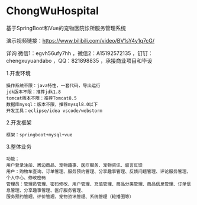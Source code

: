 # ChongWuHospital
基于SpringBoot和Vue的宠物医院诊所服务管理系统

演示视频链接：https://www.bilibili.com/video/BV1sY4y1q7cG/


详询 微信1：egvh56ufy7hh ，微信2：A15192572135 ，钉钉：chengxuyuandabo ，QQ：821898835 ，承接商业项目和毕设

1.开发环境

    操作系统不限：java特性，一套代码，导出运行
    jdk版本不限：推荐jdk1.8
    tomcat版本不限：推荐Tomcat8.5
    数据库mysql：版本不限，推荐mysql8.0以下
    开发工具：eclipse/idea vscode/webstorm

2.开发框架

    框架：springboot+mysql+vue

3.整体业务

    功能：
    用户登录注册、周边商品、宠物趣事、医疗服务、宠物资讯、留言反馈
    用户：购物车查询、订单管理、服务预约管理、分享趣事管理、反馈问题管理、评论服务管理、个人中心、修改密码
    管理员：管理员管理、密码修改、用户管理、充值管理、商品分类管理、商品信息管理、订单信息管理、分享趣事管理、医疗服务管理、
    服务预约管理、评价管理、宠物资讯管理、系统管理（轮播图等）
